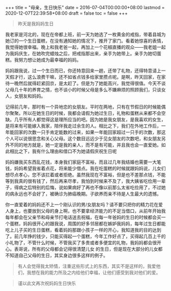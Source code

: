 +++
title = "母亲，生日快乐"
date = 2016-07-04T00:00:00+08:00
lastmod = 2020-12-07T22:39:58+08:00
draft = false
toc = false
+++

> 昨天是我妈妈生日

我老家是河北的，现在在帝都上班，前一天为她选了一枚黄金的戒指，带着县城为她订的一个生日蛋糕，在没有通知她的情况下，推开了家门。看着她惊喜的表情，我觉得她很幸福。晚上和我老爸一起，再加上一个花椒直播的观众——我老姐一起为我妈庆生，在她吹完蜡烛之后，把戒指那出来，亲手为她带上。亲手为她切蛋糕。我努力想让她成为最幸福的妈妈。

妈妈跟我说，过一个生日而已，你还特意回来一趟，还带了礼物，还得特意请上一天假才行，这么浪费干嘛，还不如省点钱多给家里攒点呢。是啊，昨天回家，在家待一晚然后就得赶紧回京，是太赶了。但是为了她能高兴，我觉得很值。今天不谈父母几十年的养育之情，也不谈小的时候父母是多么不嫌麻烦的照顾我们，只谈女人，女朋友和妈妈。

记得前几年，那时有一个异地恋的女朋友。平时在两地，只有在节假日的时候能偶尔聚聚。所以在她生日的时候，我都会请假为她过生日，礼物和蛋糕从来都不会空缺。几乎所有人都觉得这是理所应当的吧。因为她是我女朋友，是我喜欢的女生，是将来有可能嫁入我家，陪伴我走过余生的人。相比之下，我们在外地工作后，一年能回家的次数一只手肯定能数的过来，如果一年能回家超过一只手的次数，那这个人可以说很思念和关心父母。这个数目远远少于见女朋友的次数吧，和女朋友另外不同的地方就是，她一定是我的亲人，而不是有可能，并且我也会一直爱她。如此相比之下，我有什么理由和借口不为她请假庆祝生日呢

妈妈嫌我买东西乱花钱，本身我们家庭不富裕，而且过几年我结婚也需要一大笔钱，妈妈希望我省着点花，将来能少借点。我在吃蛋糕的时候就跟妈妈说，儿女们想尽点孝心，您不该拦着或者拒绝。虽然我现在不富裕，但是也不差那点钱，不能等到我真的很有钱了，然后再来尽孝，我怕到时候来不及了，我大姨省吃俭用一辈子，得病之后特别的后悔，说如果病好了再也不像以前那么太省吃俭用了，不过她的病永远也不会好了，被确诊为肺癌晚期。子欲养而亲不待是人生最大的遗憾。

你一直爱着的妈妈还不上一个刚认识的男/女朋友吗？请不要只把你的精力花在爱人身上，也要放到父母的身上啊，也不要拿经济能力的不足当借口，从前年开始我每年都会在父亲节和母亲节打电话送去祝福，在每一年爸妈的生日的时候都会买一个蛋糕，妈妈很开心的跟我说，周围的好多邻居都在嫉妒我妈妈，每年过生日都能吃上儿子买的生日蛋糕，看着妈妈那跟小孩子一样的开心，我知道我的目的达到了。前几年挣的钱少，只能买得起一个蛋糕，今年工作好点了，买得起几百上千的小礼物了，不管什么时候，不管我买了多贵或者多便宜的礼物，我妈妈都会很开心。表哥说，所有的父母都会记得很清楚儿女 的生日，但是现在大部分的儿女都不知道自己父母的生日，其实身边很多这样的例子。

>  有人会觉得我太矫情，注重这些形式上的东西，其实不是这样的，我爱他们，我想在我的能力所及之内给他们幸福，让他们感受到我对他们的爱。

>  谨以此文再次祝妈妈生日快乐